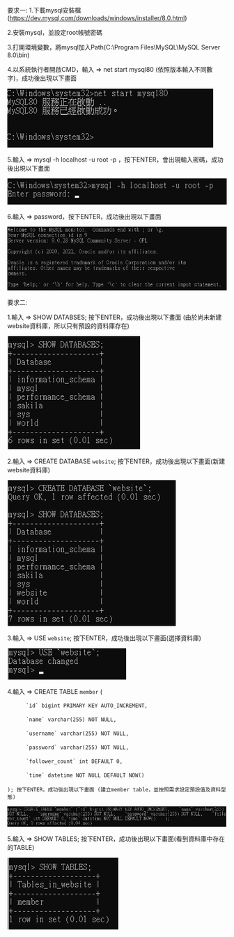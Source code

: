 要求一:
1.下載mysql安裝檔(https://dev.mysql.com/downloads/windows/installer/8.0.html)

2.安裝mysql，並設定root帳號密碼

3.打開環境變數，將mysql加入Path(C:\Program Files\MySQL\MySQL Server 8.0\bin)

4.以系統執行者開啟CMD，輸入 => net start mysql80 (依照版本輸入不同數字)，成功後出現以下畫面

![image](https://github.com/joesound/wehelp-assignments/blob/0809547182c061b35cff82651f6e05e51a4b5f2f/week5/static/mysqlstart.png)

5.輸入 => mysql -h localhost -u root -p ，按下ENTER，會出現輸入密碼，成功後出現以下畫面

![image](https://github.com/joesound/wehelp-assignments/blob/1d4a61478abebf92c667250b6ebcc22e2ed9113d/week5/static/mysqlpaaword.png)

6.輸入 => password，按下ENTER，成功後出現以下畫面

![image](https://github.com/joesound/wehelp-assignments/blob/b2d213cd0f35638edaf6a43f0cb4ba0ba9e6cb4a/week5/static/mysqlsigin.png)

要求二:

1.輸入 => SHOW DATABSES; 按下ENTER，成功後出現以下畫面 (由於尚未新建website資料庫，所以只有預設的資料庫存在)

![image](https://github.com/joesound/wehelp-assignments/blob/8e1a71596a64dbb8bcb81c3e96a7857f634abd6e/week5/static/mysqldefalt.png)

2.輸入 => CREATE DATABASE `website`; 按下ENTER，成功後出現以下畫面(新建website資料庫)

![image](https://github.com/joesound/wehelp-assignments/blob/521efbae11a4ba571938def01d24345fb49d805b/week5/static/mysqlwebsite.png)

3.輸入 => USE `website`; 按下ENTER，成功後出現以下畫面(選擇資料庫)

![image](https://github.com/joesound/wehelp-assignments/blob/40ebd1ac94514f3f9267d15bc4401d616a2ad713/week5/static/mysqlchoosedatabase.png)

4.輸入 => CREATE TABLE `member` (  
          
          `id` bigint PRIMARY KEY AUTO_INCREMENT,
          
          `name` varchar(255) NOT NULL,
          
          `username` varchar(255) NOT NULL,
    
          `password` varchar(255) NOT NULL,
          
          `follower_count` int DEFAULT 0,
	        
          `time` datetime NOT NULL DEFAULT NOW()
          
    ); 按下ENTER，成功後出現以下畫面 (建立member table，並按照需求設定預設值及資料型態)
    
![image](https://github.com/joesound/wehelp-assignments/blob/fa2602e138c3c0ccadaeeda55b0b331ab73eeecf/week5/static/mysqlmember.png)

5.輸入 => SHOW TABLES; 按下ENTER，成功後出現以下畫面(看到資料庫中存在的TABLE)

![image](https://github.com/joesound/wehelp-assignments/blob/390598205479c2752b69ae802a25308a52a7eb37/week5/static/mysqlshowtables.png)
